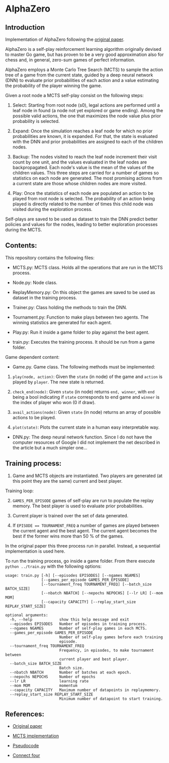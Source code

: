 # AlphaZero

## Introduction
Implementation of AlphaZero following the [original paper](https://www.nature.com/articles/nature24270.epdf?author_access_token=VJXbVjaSHxFoctQQ4p2k4tRgN0jAjWel9jnR3ZoTv0PVW4gB86EEpGqTRDtpIz-2rmo8-KG06gqVobU5NSCFeHILHcVFUeMsbvwS-lxjqQGg98faovwjxeTUgZAUMnRQ).

AlphaZero is a self-play reinforcement learning algorithm originally devised to master Go game, but has proven to
be a very good approximation also for chess and, in general, zero-sum games of perfect information. 

AlphaZero employs a Monte Carlo Tree Search (MCTS) to sample the action tree of a game from the current state, guided 
by a deep neural network (DNN) to evaluate prior probabilities of each action and a value estimating the probability of 
the player winning the game.

Given a root node a MCTS self-play consist on the following steps:

1. Select:
Starting from root node (s0), legal actions are performed until a leaf node in found 
(a node not yet explored or game ending). Among the possible valid actions, the one 
that maximizes the node value plus prior probability is selected.

2. Expand:
Once the simulation reaches a leaf node for which no prior probabilities are known,
it is expanded. For that, the state is evaluated with the DNN and prior probabilities 
are assigned to each of the children nodes.

3. Backup:
The nodes visited to reach the leaf node increment their visit count by one unit, and the 
values evaluated in the leaf nodes are backpropagated. Each node's value is the mean of 
the values of the children values.
This three steps are carried for a number of games so statistics on each node are generated.
The most promising actions from a current state are those whose children nodes are more visited.

4. Play:
Once the statistics of each node are populated an action to be played from root node is selected.
The probability of an action being played is directly related to the number of times this child node
was visited during the exploration process.

Self-plays are saved to be used as dataset to train the DNN predict better policies and values for the
nodes, leading to better exploration processes during the MCTS.
## Contents:
This repository contains the following files:

- MCTS.py: MCTS class. Holds all the operations that are run in the MCTS process.

- Node.py: Node class. 

- ReplayMemory.py: On this object the games are saved to be used as dataset in the training process.

- Trainer.py: Class holding the methods to train the DNN.

- Tournament.py: Function to make plays between two agents. The winning statistics are generated for
each agent.

- Play.py: Run it inside a game folder to play against the best agent.

- train.py: Executes the training process. It should be run from a game folder.

Game dependent content:

- Game.py. Game class. The following methods must be implemented:

1. `play(node, action)`: Given the `state` (in node) of the game and `action` is played by `player`. The
new state is returned.

2. `check_end(node)`: Given `state` (in node) returns `end, winner`, with `end` being a bool indicating if `state`
corresponds to end game and `winner` is the index of player who won (0 if draw).

3. `avail_actions(node)`: Given `state`  (in node) returns an array of possible actions to be played.

4. `plot(state)`: Plots the current state in a human easy interpretable way.

- DNN.py: The deep neural network function. Since I do not have the computer resources of Google I did not
implement the net described in the article but a much simpler one...

 
## Training process:

1. Game and MCTS objects are instantiated. Two players are generated (at this point they are the same)
current and best player.

Training loop:

2. `GAMES_PER_EPISODE` games of self-play are run to populate the replay memory. The best player
is used to evaluate prior probabilities.

3. Current player is trained over the set of data generated.

4. If `EPISODE == TOURNAMENT_FREQ` a number of games are played between the current 
agent and the best agent. The current agent becomes the best if the former wins more 
than 50 % of the games.

In the original paper this three process run in parallel. Instead, a sequential implementation is used 
here.

To run the training process, go inside a game folder. From there execute
`
python ../train.py
`
with the following options:

```
usage: train.py [-h] [--episodes EPISODES] [--ngames NGAMES]
                [--games_per_episode GAMES_PER_EPISODE]
                [--tournament_freq TOURNAMENT_FREQ] [--batch_size BATCH_SIZE]
                [--nbatch NBATCH] [--nepochs NEPOCHS] [--lr LR] [--mom MOM]
                [--capacity CAPACITY] [--replay_start_size REPLAY_START_SIZE]

optional arguments:
  -h, --help            show this help message and exit
  --episodes EPISODES   Number of episodes in training process.
  --ngames NGAMES       Number of self-play games in each MCTS.
  --games_per_episode GAMES_PER_EPISODE
                        Number of self-play games before each training
                        episode.
  --tournament_freq TOURNAMENT_FREQ
                        Frequency, in episodes, to make tournament between
                        current player and best player.
  --batch_size BATCH_SIZE
                        Batch size.
  --nbatch NBATCH       Number of batches at each epoch.
  --nepochs NEPOCHS     Number of epochs
  --lr LR               learning rate
  --mom MOM             momentum
  --capacity CAPACITY   Maximum number of datapoints in replaymemory.
  --replay_start_size REPLAY_START_SIZE
                        Minimum number of datapoint to start training.
```
## References:
- [Original paper](https://www.nature.com/articles/nature24270.epdf?author_access_token=VJXbVjaSHxFoctQQ4p2k4tRgN0jAjWel9jnR3ZoTv0PVW4gB86EEpGqTRDtpIz-2rmo8-KG06gqVobU5NSCFeHILHcVFUeMsbvwS-lxjqQGg98faovwjxeTUgZAUMnRQ)

- [MCTS implementation](https://jeffbradberry.com/posts/2015/09/intro-to-monte-carlo-tree-search/)

- [Pseudocode](https://github.com/jianpingliu/AlphaZero/)

- [Connect four](https://mathworld.wolfram.com/Connect-Four.html)
